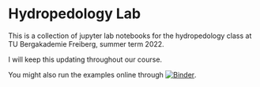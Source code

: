 # Hydropedology Lab

This is a collection of jupyter lab notebooks for the hydropedology class at TU Bergakademie Freiberg, summer term 2022.

I will keep this updating throughout our course.

You might also run the examples online through [![Binder](https://mybinder.org/badge_logo.svg)](https://mybinder.org/v2/gh/cojacoo/hydropedology_lab/HEAD?filepath=First_steps.ipynb).